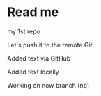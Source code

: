 # Read me

my 1st repo

Let's push it to the remote Git.

Added text via GitHub

Added text locally

Working on new branch (nb)

